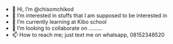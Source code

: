 - 👋 Hi, I’m @chisomchikod
- 👀 I’m interested in stuffs that I am supposed to be interested in
- 🌱 I’m currently learning at Kibo school
- 💞️ I’m looking to collaborate on .........
- 📫 How to reach me; just text me on whatsapp, 08152348520

<!---
chisomchikod/chisomchikod is a ✨ special ✨ repository because its `README.md` (this file) appears on your GitHub profile.
You can click the Preview link to take a look at your changes.
--->
